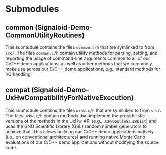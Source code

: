 # Submodules

## common (Signaloid-Demo-CommonUtilityRoutines)
This submodule contains the files `common.c/h` that are symlinked to from `src/`.
The files `common.c/h` contain utility methods for parsing, setting, and reporting
the usage of command-line arguments common to all of our C/C++ demo applications,
as well as other methods that we commonly make use across our C/C++ demo applications,
e.g., standard methods for I/O handling.

## compat (Signaloid-Demo-UxHwCompatibilityForNativeExecution)
This submodule contains the files `uxhw.c/h` that are symlinked to from `src/`.
The files `uxhw.c/h` contain methods that implement the probabilistic versions
of the methods in the UxHw API (e.g., `UxHwDoubleGaussDist`) and uses the
GNU Scientific Library (GSL) random number generators to achieve that. This
allows building our C/C++ demo applications natively (i.e., on conventional architectures)
and running native Monte Carlo evaluations of our C/C++ demo applications
without modifying the source code.
